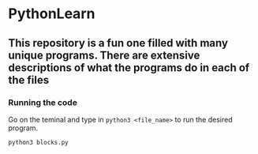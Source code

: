# PythonLearn

## This repository is a fun one filled with many unique programs. There are extensive descriptions of what the programs do in each of the files

### Running the code

Go on the teminal and type in `python3 <file_name>` to run the desired program.

```md
python3 blocks.py
```
